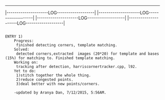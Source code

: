 _____________________________________________
|---------------------LOG-------------------|
|---------------------LOG-------------------|
|---------------------LOG-------------------|
|---------------------LOG-------------------|
~~~~~~~~~~~~~~~~~~~~~~~~~~~~~~~~~~~~~~~~~~~~~

ENTRY 1)
	Progress:
	 finished detecting corners, template matching.
	Solved:
	 detected corners,extracted  images (20*20) for template and bases (15%) for matching to. Finished template matching.
	Working on:
	 tracking after detection, harriscornertracker.cpp, l92.
	Yet to do:
	 1)stitch together the whole thing.
	 2)reduce congested points.
	 3)deal better with new points/corners.
	 
	-updated by Aranya Dan, 7/12/2015, 5:56AM.

